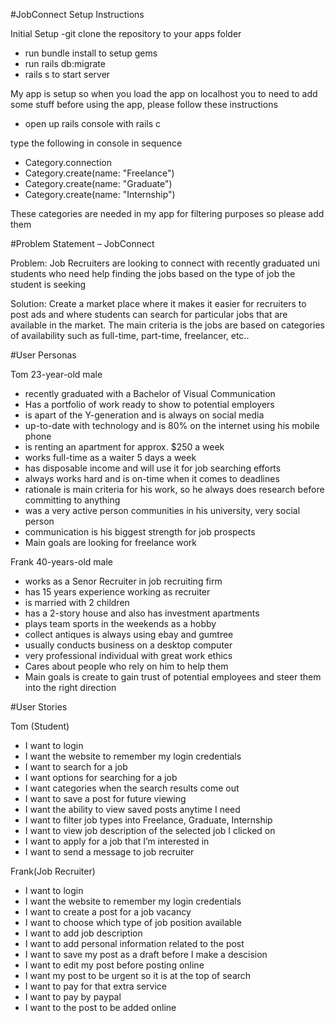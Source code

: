 #JobConnect Setup Instructions

Initial Setup
-git clone the repository to your apps folder
- run bundle install to setup gems
- run rails db:migrate
- rails s to start server

My app is setup so when you load the app on localhost you to need to add some stuff before using the app,
please follow these instructions

- open up rails console with rails c

type the following in console in sequence
- Category.connection
- Category.create(name: "Freelance")
- Category.create(name: "Graduate")
- Category.create(name: "Internship")

These categories are needed in my app for filtering purposes so please add them


#Problem Statement – JobConnect

Problem:
 Job Recruiters are looking to connect with recently graduated uni students who need help finding the jobs based on the type of job the student is seeking

Solution:
Create a market place where it makes it easier for recruiters to post ads and where students can search for particular jobs that are available in the market. The main criteria is the jobs are based on categories of availability such as full-time, part-time, freelancer, etc..


#User Personas

Tom 23-year-old male 

-	recently graduated with a Bachelor of Visual Communication
-	Has a portfolio of work ready to show to potential employers
-	is apart of the Y-generation and  is always on social media
-	up-to-date with technology and is 80% on the internet using his mobile phone
-	is renting an apartment for approx. $250 a week 
-	works full-time as a waiter 5 days a week
-	has disposable income and will use it for job searching efforts  
-	always works hard and is on-time when it comes to deadlines
-	rationale is main criteria for his work, so he always does research before committing to anything
-	was a very active person communities in his university, very social person
-	communication is his biggest strength for job prospects
-	Main goals are looking for freelance work


Frank 40-years-old male

-	works as a Senor Recruiter in job recruiting firm
-	has 15 years experience working as recruiter
-	is married with 2 children
-	has a 2-story house and also has investment apartments
-	plays team sports in the weekends as a hobby
-	collect antiques is always using ebay and gumtree
-	usually conducts business on a desktop computer
-	very professional individual with great work ethics
-	Cares about people who rely on him to help them
-	Main goals is create to gain trust of potential employees and steer them into the right direction


#User Stories

Tom (Student)

-	I want to login
-	I want the website to remember my login credentials
-	I want to search for a job
-	I want options for searching for a job
-	I want categories when the search results come out
-	I want to save a post for future viewing
-	I want the ability to view saved posts anytime I need
-	I want to filter job types into Freelance, Graduate, Internship
-	I want to view job description of the selected job I clicked on
-	I want to apply for a job that I’m interested in
-	I want to send a message to job recruiter


Frank(Job Recruiter)

-	I want to login
-	I want the website to remember my login credentials
-	I want to create a post for a job vacancy
-	I want to choose which type of job position available
-	I want to add job description
-	I want to add personal information related to the post
-	I want to save my post as a draft before I make a descision
-	I want to edit my post before posting online
-	I want my post to be urgent so it is at the top of search
-	I want to pay for that extra service
-	I want to pay by paypal
-	I want to the post to be added online
